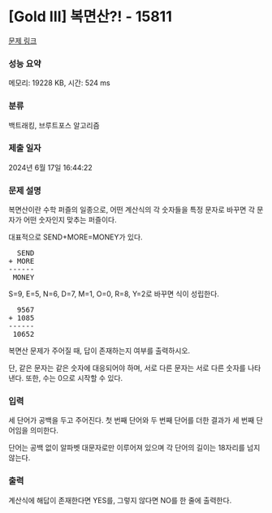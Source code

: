 # [Gold III] 복면산?! - 15811 

[문제 링크](https://www.acmicpc.net/problem/15811) 

### 성능 요약

메모리: 19228 KB, 시간: 524 ms

### 분류

백트래킹, 브루트포스 알고리즘

### 제출 일자

2024년 6월 17일 16:44:22

### 문제 설명

<p>복면산이란 수학 퍼즐의 일종으로, 어떤 계산식의 각 숫자들을 특정 문자로 바꾸면 각 문자가 어떤 숫자인지 맞추는 퍼즐이다.</p>

<p>대표적으로 SEND+MORE=MONEY가 있다.</p>

<pre>  SEND
+ MORE
------
 MONEY
</pre>

<p>S=9, E=5, N=6, D=7, M=1, O=0, R=8, Y=2로 바꾸면 식이 성립한다.</p>

<pre>  9567
+ 1085
------
 10652
</pre>

<p>복면산 문제가 주어질 때, 답이 존재하는지 여부를 출력하시오.</p>

<p>단, 같은 문자는 같은 숫자에 대응되어야 하며, 서로 다른 문자는 서로 다른 숫자를 나타낸다. 또한, 수는 0으로 시작할 수 있다.</p>

### 입력 

 <p>세 단어가 공백을 두고 주어진다. 첫 번째 단어와 두 번째 단어를 더한 결과가 세 번째 단어임을 의미한다.</p>

<p>단어는 공백 없이 알파벳 대문자로만 이루어져 있으며 각 단어의 길이는 18자리를 넘지 않는다.</p>

### 출력 

 <p>계산식에 해답이 존재한다면 YES를, 그렇지 않다면 NO를 한 줄에 출력한다.</p>

